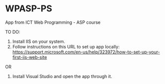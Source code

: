 # WPASP-PS
App from ICT Web Programming - ASP course 

TO DO:

1. Install IIS on your system.
2. Follow instructions on this URL to set up app locally: https://support.microsoft.com/en-us/help/323972/how-to-set-up-your-first-iis-web-site

OR

1. Install Visual Studio and open the app through it.
